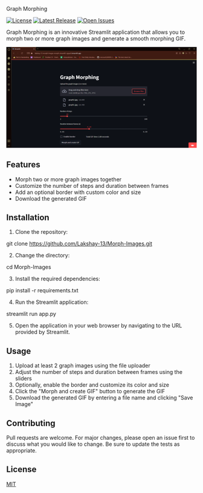 Graph Morphing

[![License](https://badgen.net/github/license/Lakshay-13/Morph-Images)](https://github.com/Lakshay-13/Morph-Images/blob/main/LICENSE)
[![Latest Release](https://badgen.net/github/release/Lakshay-13/Morph-Images)](https://github.com/Lakshay-13/Morph-Images/releases)
[![Open Issues](https://badgen.net/github/open-issues/Lakshay-13/Morph-Images)](https://github.com/Lakshay-13/Morph-Images/issues)

Graph Morphing is an innovative Streamlit application that allows you to morph two or more graph images and generate a smooth morphing GIF.

![Application Screenshot](https://github.com/Lakshay-13/Morph-Images/blob/main/demo.png)

## Features

- Morph two or more graph images together
- Customize the number of steps and duration between frames
- Add an optional border with custom color and size
- Download the generated GIF

## Installation

1. Clone the repository:

git clone https://github.com/Lakshay-13/Morph-Images.git

2. Change the directory:

cd Morph-Images

3. Install the required dependencies:

pip install -r requirements.txt

4. Run the Streamlit application:

streamlit run app.py

5. Open the application in your web browser by navigating to the URL provided by Streamlit.

## Usage

1. Upload at least 2 graph images using the file uploader
2. Adjust the number of steps and duration between frames using the sliders
3. Optionally, enable the border and customize its color and size
4. Click the "Morph and create GIF" button to generate the GIF
5. Download the generated GIF by entering a file name and clicking "Save Image"

## Contributing

Pull requests are welcome. For major changes, please open an issue first to discuss what you would like to change. Be sure to update the tests as appropriate.

## License

[MIT](https://choosealicense.com/licenses/mit/)

